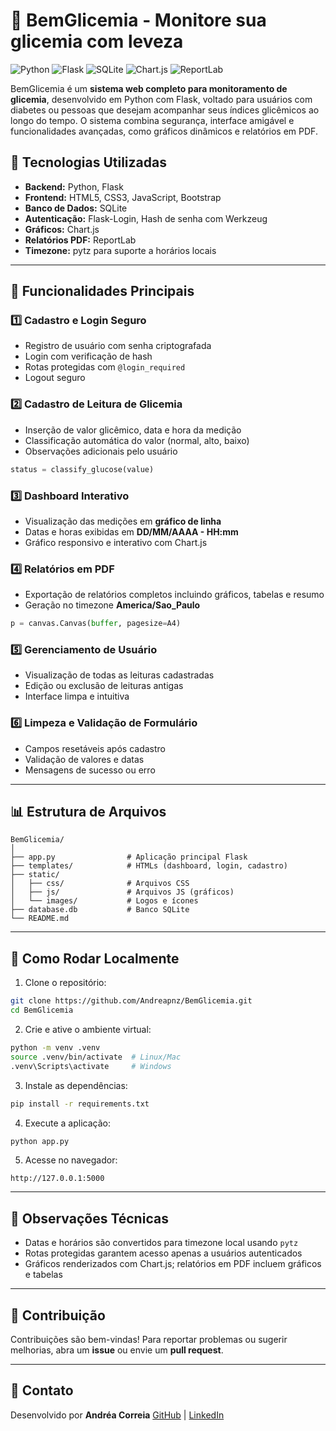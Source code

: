 # 🌸 BemGlicemia - Monitore sua glicemia com leveza 

![Python](https://img.shields.io/badge/Python-3.12-blue) ![Flask](https://img.shields.io/badge/Flask-2.x-orange) ![SQLite](https://img.shields.io/badge/SQLite-3-lightgrey) ![Chart.js](https://img.shields.io/badge/Chart.js-4-lightblue) ![ReportLab](https://img.shields.io/badge/ReportLab-3.7-green)


BemGlicemia é um <strong>sistema web completo para monitoramento de glicemia</strong>, desenvolvido em Python com Flask, voltado para usuários com diabetes ou pessoas que desejam acompanhar seus índices glicêmicos ao longo do tempo. O sistema combina segurança, interface amigável e funcionalidades avançadas, como gráficos dinâmicos e relatórios em PDF.


## 🎨 Tecnologias Utilizadas

* **Backend:** Python, Flask
* **Frontend:** HTML5, CSS3, JavaScript, Bootstrap
* **Banco de Dados:** SQLite
* **Autenticação:** Flask-Login, Hash de senha com Werkzeug
* **Gráficos:** Chart.js
* **Relatórios PDF:** ReportLab
* **Timezone:** pytz para suporte a horários locais

---

## 🚀 Funcionalidades Principais

### 1️⃣ Cadastro e Login Seguro

* Registro de usuário com senha criptografada
* Login com verificação de hash
* Rotas protegidas com `@login_required`
* Logout seguro

### 2️⃣ Cadastro de Leitura de Glicemia

* Inserção de valor glicêmico, data e hora da medição
* Classificação automática do valor (normal, alto, baixo)
* Observações adicionais pelo usuário

```python
status = classify_glucose(value)
```

### 3️⃣ Dashboard Interativo

* Visualização das medições em **gráfico de linha**
* Datas e horas exibidas em **DD/MM/AAAA - HH\:mm**
* Gráfico responsivo e interativo com Chart.js

### 4️⃣ Relatórios em PDF

* Exportação de relatórios completos incluindo gráficos, tabelas e resumo
* Geração no timezone **America/Sao\_Paulo**

```python
p = canvas.Canvas(buffer, pagesize=A4)
```

### 5️⃣ Gerenciamento de Usuário

* Visualização de todas as leituras cadastradas
* Edição ou exclusão de leituras antigas
* Interface limpa e intuitiva

### 6️⃣ Limpeza e Validação de Formulário

* Campos resetáveis após cadastro
* Validação de valores e datas
* Mensagens de sucesso ou erro

---

## 📊 Estrutura de Arquivos

```
BemGlicemia/
│
├── app.py                # Aplicação principal Flask
├── templates/            # HTMLs (dashboard, login, cadastro)
├── static/
│   ├── css/              # Arquivos CSS
│   ├── js/               # Arquivos JS (gráficos)
│   └── images/           # Logos e ícones
├── database.db           # Banco SQLite
└── README.md
```

---

## 🔧 Como Rodar Localmente

1. Clone o repositório:

```bash
git clone https://github.com/Andreapnz/BemGlicemia.git
cd BemGlicemia
```

2. Crie e ative o ambiente virtual:

```bash
python -m venv .venv
source .venv/bin/activate  # Linux/Mac
.venv\Scripts\activate     # Windows
```

3. Instale as dependências:

```bash
pip install -r requirements.txt
```

4. Execute a aplicação:

```bash
python app.py
```

5. Acesse no navegador:

```
http://127.0.0.1:5000
```

---

## 📌 Observações Técnicas

* Datas e horários são convertidos para timezone local usando `pytz`
* Rotas protegidas garantem acesso apenas a usuários autenticados
* Gráficos renderizados com Chart.js; relatórios em PDF incluem gráficos e tabelas

---

## 💖 Contribuição

Contribuições são bem-vindas! Para reportar problemas ou sugerir melhorias, abra um **issue** ou envie um **pull request**.

---

## 🌈 Contato

Desenvolvido por **Andréa Correia**
[GitHub](https://github.com/Andreapnz) | [LinkedIn](https://www.linkedin.com/in/andrea-correia-costa/)
